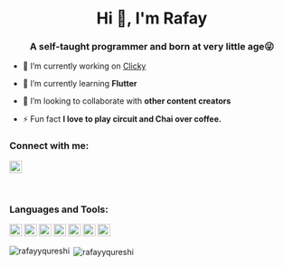 <h1 align="center">Hi 👋, I'm Rafay</h1>
<h3 align="center">A self-taught programmer and born at very little age😜</h3>

- 🔭 I’m currently working on [Clicky](https://Clicky.pk)

- 🌱 I’m currently learning **Flutter**

- 👯 I’m looking to collaborate with **other content creators**

- ⚡ Fun fact **I love to play circuit and Chai over coffee.**

### Connect with me:

<a href="https://linkedin.com/in/rafayy" target="blank"><img src="https://cdn.jsdelivr.net/npm/simple-icons@3.0.1/icons/linkedin.svg" alt="abuanwar072" height="22" width="22" /></a>


<br />

### Languages and Tools:

<p align="left"><img src="https://www.vectorlogo.zone/logos/dartlang/dartlang-icon.svg" alt="dart" width="22" height="22"/> 
<img src="https://www.vectorlogo.zone/logos/figma/figma-icon.svg" alt="figma" width="22" height="22"/> 
<img src="https://www.vectorlogo.zone/logos/flutterio/flutterio-icon.svg" alt="flutter" width="22" height="22"/> 
<img src="https://www.vectorlogo.zone/logos/git-scm/git-scm-icon.svg" alt="git" width="22" height="22"/> 
<img src="https://www.svgrepo.com/show/3968/linux.svg" alt="linux" width="22" height="22"/> 
<img src="https://www.svgrepo.com/show/221326/mysql.svg" alt="mysql" width="22" height="22"/> 
<img src="https://www.svgrepo.com/show/374016/python.svg" alt="python" width="22" height="22"/> 

<p><img align="left" src="https://github-readme-stats.vercel.app/api/top-langs/?username=rafayyqureshi&layout=compact&hide=html" alt="rafayyqureshi" /></p>

<p>&nbsp;<img align="center" src="https://github-readme-stats.vercel.app/api?username=rafayyqureshi&show_icons=true" alt="rafayyqureshi" /></p>



